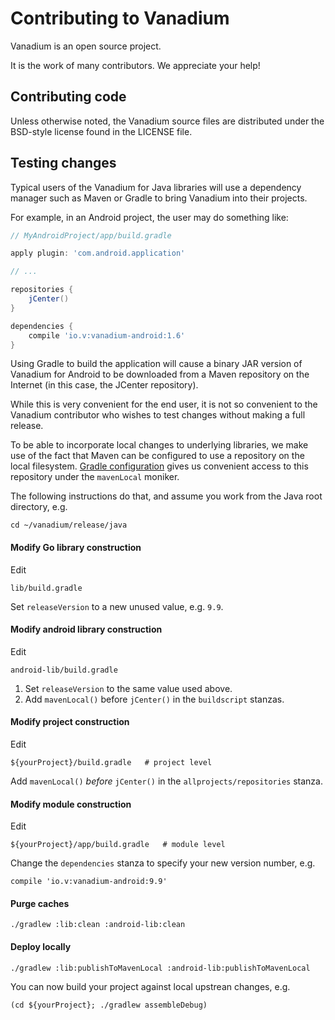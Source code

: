 # Contributing to Vanadium

Vanadium is an open source project.

It is the work of many contributors. We appreciate your help!

## Contributing code

Unless otherwise noted, the Vanadium source files are distributed under the
BSD-style license found in the LICENSE file.

## Testing changes

Typical users of the Vanadium for Java libraries will use a dependency manager
such as Maven or Gradle to bring Vanadium into their projects.

For example, in an Android project, the user may do something like:

```groovy
// MyAndroidProject/app/build.gradle

apply plugin: 'com.android.application'

// ...

repositories {
    jCenter()
}

dependencies {
    compile 'io.v:vanadium-android:1.6'
}
```

Using Gradle to build the application will cause a binary JAR version of
Vanadium for Android to be downloaded from a Maven repository on the
Internet (in this case, the JCenter repository).

While this is very convenient for the end user, it is not so convenient to the
Vanadium contributor who wishes to test changes without making a full
release.

To be able to incorporate local changes to underlying libraries, we
make use of the fact that Maven can be configured to use a repository
on the local filesystem.
[Gradle configuration](http://developer.android.com/tools/building/configuring-gradle.html)
gives us convenient access to this repository under the `mavenLocal`
moniker.

The following instructions do that, and assume you work from the Java
root directory, e.g.

```
cd ~/vanadium/release/java
```

#### Modify Go library construction

Edit

```
lib/build.gradle
```

Set `releaseVersion` to a new unused value, e.g. `9.9`.


#### Modify android library construction

Edit

```
android-lib/build.gradle
```

 1. Set `releaseVersion` to the same value used above.
 2. Add `mavenLocal()` before `jCenter()` in the `buildscript` stanzas.


#### Modify project construction

Edit

```
${yourProject}/build.gradle   # project level
```

Add `mavenLocal()` _before_ `jCenter()` in the
`allprojects/repositories` stanza.


#### Modify module construction

Edit

```
${yourProject}/app/build.gradle   # module level
```

Change the `dependencies` stanza to specify your new version number, e.g.

```
compile 'io.v:vanadium-android:9.9'
```

#### Purge caches

```
./gradlew :lib:clean :android-lib:clean
```

#### Deploy locally

```
./gradlew :lib:publishToMavenLocal :android-lib:publishToMavenLocal
```

You can now build your project against local
upstrean changes, e.g.

```
(cd ${yourProject}; ./gradlew assembleDebug)
```
